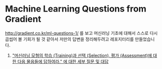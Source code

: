 # Machine Learning Questions from Gradient

<http://gradient.co.kr/ml-questions-1/> 를 보고 머신러닝 기초에 대해서 스스로 다시 곱씹어 볼 기회가 될 것 같아서 저만의 답변을 정리해두려고 레포지터리를 만들었습니다. 

1. ["머신러닝 모형의 학습 (Training)과 선택 (Selection), 평가 (Assessment)에 대한 다음 물음들에 답하여라." 에 대한 세부 질문 및 대답](https://github.com/jeongmincha/gradient-ml-questions/blob/master/ml-questions-01/README.md)
